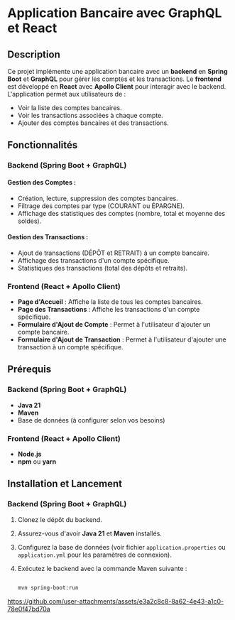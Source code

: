 # Application Bancaire avec GraphQL et React

## Description

Ce projet implémente une application bancaire avec un **backend** en **Spring Boot** et **GraphQL** pour gérer les comptes et les transactions. Le **frontend** est développé en **React** avec **Apollo Client** pour interagir avec le backend. L'application permet aux utilisateurs de :

- Voir la liste des comptes bancaires.
- Voir les transactions associées à chaque compte.
- Ajouter des comptes bancaires et des transactions.

## Fonctionnalités

### Backend (Spring Boot + GraphQL)

#### Gestion des Comptes :
- Création, lecture, suppression des comptes bancaires.
- Filtrage des comptes par type (COURANT ou ÉPARGNE).
- Affichage des statistiques des comptes (nombre, total et moyenne des soldes).

#### Gestion des Transactions :
- Ajout de transactions (DÉPÔT et RETRAIT) à un compte bancaire.
- Affichage des transactions d'un compte spécifique.
- Statistiques des transactions (total des dépôts et retraits).

### Frontend (React + Apollo Client)

- **Page d'Accueil** : Affiche la liste de tous les comptes bancaires.
- **Page des Transactions** : Affiche les transactions d'un compte spécifique.
- **Formulaire d'Ajout de Compte** : Permet à l'utilisateur d'ajouter un compte bancaire.
- **Formulaire d'Ajout de Transaction** : Permet à l'utilisateur d'ajouter une transaction à un compte spécifique.

## Prérequis

### Backend (Spring Boot + GraphQL)
- **Java 21**
- **Maven**
- Base de données (à configurer selon vos besoins)

### Frontend (React + Apollo Client)
- **Node.js**
- **npm** ou **yarn**

## Installation et Lancement

### Backend (Spring Boot + GraphQL)

1. Clonez le dépôt du backend.
2. Assurez-vous d'avoir **Java 21** et **Maven** installés.
3. Configurez la base de données (voir fichier `application.properties` ou `application.yml` pour les paramètres de connexion).
4. Exécutez le backend avec la commande Maven suivante :

   ```bash
   
   mvn spring-boot:run

https://github.com/user-attachments/assets/e3a2c8c8-8a62-4e43-a1c0-78e0f47bd70a


